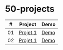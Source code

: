 # 50-projects

\# | Project | Demo
------------ | ------------- | -------------
01 | [Projet 1](https://github.com/Axel25150/Password-Generator) | [Demo](https://axelvadam.fr/mdp)
02 | [Projet 1](https://github.com/Axel25150/Password-Strength-Checker) | [Demo](https://axelvadam.fr/checkmdp)